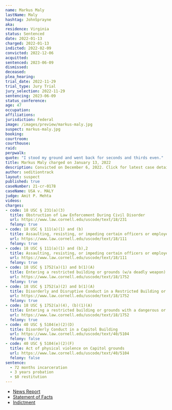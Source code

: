 ```yaml
---
name: Markus Maly
lastName: Maly
hashtag: JohnSprayne
aka:
residence: Virginia
status: Sentenced
date: 2022-01-13
charged: 2022-01-13
indicted: 2022-02-09
convicted: 2022-12-06
acquitted:
sentenced: 2023-06-09
dismissed:
deceased:
plea_hearing:
trial_date: 2022-11-29
trial_type: Jury Trial
jury_selection: 2022-11-29
sentencing: 2023-06-09
status_conference:
age: 47
occupation:
affiliations:
jurisdiction: Federal
image: /images/preview/markus-maly.jpg
suspect: markus-maly.jpg
booking:
courtroom:
courthouse:
raid:
perpwalk:
quote: "I stood my ground and went back for seconds and thirds even."
title: Markus Maly charged on January 13, 2022
description: Convicted on December 6, 2022. Click for latest case details.
author: seditiontrack
layout: suspect
published: true
caseNumber: 21-cr-0178
caseName: USA v. MALY
judge: Amit P. Mehta
videos:
charges:
- code: 18 USC § 231(a)(3)
  title: Obstruction of Law Enforcement During Civil Disorder
  url: https://www.law.cornell.edu/uscode/text/18/231
  felony: true
- code: 18 USC § 111(a)(1) and (b)
  title: Assaulting, resisting, or impeding certain officers or employees (using a deadly or dangerous weapon)
  url: https://www.law.cornell.edu/uscode/text/18/111
  felony: true
- code: 18 USC § 111(a)(1) and (b),2
  title: Assaulting, resisting, or impeding certain officers or employees (using a deadly or dangerous weapon) (Aiding and Abetting)
  url: https://www.law.cornell.edu/uscode/text/18/111
  felony: true
- code: 18 USC § 1752(a)(1) and b(1)(A)
  title: Entering a restricted building or grounds (w/a deadly weapon)
  url: https://www.law.cornell.edu/uscode/text/18/1752
  felony: true
- code: 18 USC § 1752(a)(2) and b(1)(A)
  title: Disorderly and Disruptive Conduct in a Restricted Building or Grounds (w/a deadly weapon)
  url: https://www.law.cornell.edu/uscode/text/18/1752
  felony: true
- code: 18 USC § 1752(a)(4), (b)(1)(A)
  title: Entering a restricted building or grounds with a dangerous or deadly weapon
  url: https://www.law.cornell.edu/uscode/text/18/1752
  felony: true
- code: 40 USC § 5104(e)(2)(D)
  title: Disorderly Conduct in a Capitol Building
  url: https://www.law.cornell.edu/uscode/text/40/5104
  felony: false
- code: 40 USC § 5104(e)(2)(F)
  title: Act of physical violence on Capitol grounds
  url: https://www.law.cornell.edu/uscode/text/40/5104
  felony: false
sentence:
  - 72 months incarceration
  - 3 years probation
  - $0 restitution
---
```

- [News Report](https://roanoke.com/news/local/crime-and-courts/fincastle-man-charged-in-connection-with-capitol-riot/article_1b505b94-7eec-11ec-b27b-8f94974853d1.html)
- [Statement of Facts](https://www.justice.gov/usao-dc/case-multi-defendant/file/1473396/download)
- [Indictment](https://www.justice.gov/usao-dc/case-multi-defendant/file/1473401/download)

